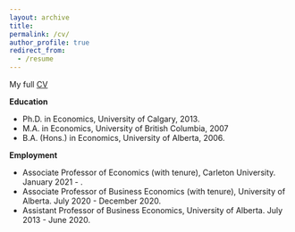 ```yaml
---
layout: archive
title:
permalink: /cv/
author_profile: true
redirect_from:
  - /resume
---
```


My full [CV](http://cherniwchan.github.io/files/jevancherniwchan_CV_Sept_2020.pdf)

**Education**
* Ph.D. in Economics, University of Calgary, 2013.
* M.A. in Economics, University of British Columbia, 2007
* B.A. (Hons.) in Economics, University of Alberta, 2006.

**Employment**
* Associate Professor of Economics (with tenure), Carleton University. January 2021 - . 
* Associate Professor of Business Economics (with tenure), University of Alberta. July 2020 - December 2020.
* Assistant Professor of Business Economics, University of Alberta. July 2013 - June 2020.


